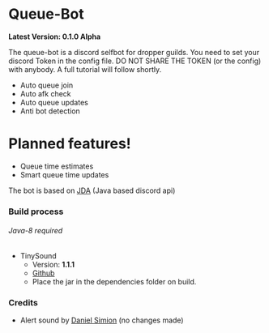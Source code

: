 # Queue-Bot
**Latest Version: 0.1.0 Alpha**

The queue-bot is a discord selfbot for dropper guilds. You need to set your discord Token in the config file.
DO NOT SHARE THE TOKEN (or the config) with anybody. A full tutorial will follow shortly.

  - Auto queue join
  - Auto afk check
  - Auto queue updates
  - Anti bot detection
  
# Planned features!
  - Queue time estimates
  - Smart queue time updates

The bot is based on [JDA](https://github.com/DV8FromTheWorld/JDA) (Java based discord api)

### Build process
###### Java-8 required
 * TinySound
   * Version: **1.1.1**
   * [Github](https://github.com/finnkuusisto/TinySound)
   * Place the jar in the dependencies folder on build.

### Credits
* Alert sound by [Daniel Simion](http://soundbible.com/2157-Text-Message-Alert-4.html) (no changes made) 